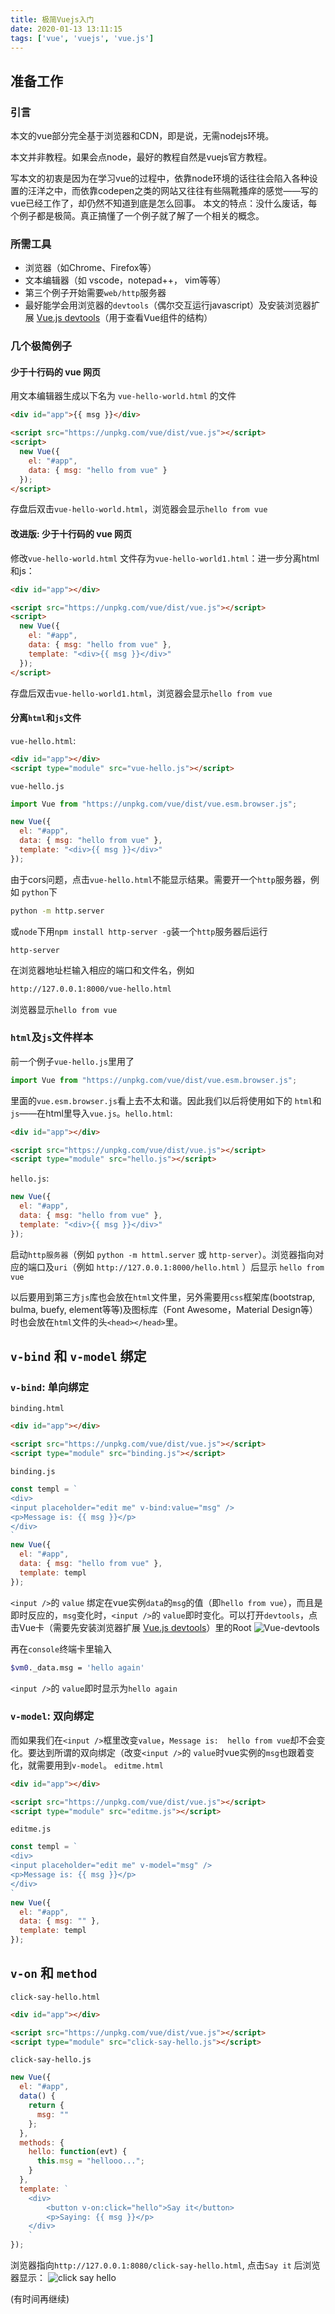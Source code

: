 ```yaml
---
title: 极简Vuejs入门
date: 2020-01-13 13:11:15
tags: ['vue', 'vuejs', 'vue.js']
---
```

## 准备工作
### 引言
本文的vue部分完全基于浏览器和CDN，即是说，无需nodejs环境。

本文并非教程。如果会点node，最好的教程自然是vuejs官方教程。

写本文的初衷是因为在学习vue的过程中，依靠node环境的话往往会陷入各种设置的汪洋之中，而依靠codepen之类的网站又往往有些隔靴搔痒的感觉——写的vue已经工作了，却仍然不知道到底是怎么回事。
本文的特点：没什么废话，每个例子都是极简。真正搞懂了一个例子就了解了一个相关的概念。

### 所需工具
* 浏览器（如Chrome、Firefox等）
* 文本编辑器（如 vscode，notepad++， vim等等）
* 第三个例子开始需要`web/http`服务器
* 最好能学会用浏览器的`devtools`（偶尔交互运行javascript）及安装浏览器扩展 [Vue.js devtools](https://github.com/vuejs/vue-devtools)（用于查看Vue组件的结构）

### 几个极简例子
#### 少于十行码的 vue 网页
用文本编辑器生成以下名为 `vue-hello-world.html` 的文件
```html
<div id="app">{{ msg }}</div>

<script src="https://unpkg.com/vue/dist/vue.js"></script>
<script>
  new Vue({
    el: "#app",
    data: { msg: "hello from vue" }
  });
</script>
```
存盘后双击`vue-hello-world.html`，浏览器会显示`hello from vue`

#### 改进版: 少于十行码的 vue 网页
修改`vue-hello-world.html` 文件存为`vue-hello-world1.html`：进一步分离html和js：
```html
<div id="app"></div>

<script src="https://unpkg.com/vue/dist/vue.js"></script>
<script>
  new Vue({
    el: "#app",
    data: { msg: "hello from vue" },
    template: "<div>{{ msg }}</div>"
  });
</script>
```
存盘后双击`vue-hello-world1.html`，浏览器会显示`hello from vue`

#### 分离`html`和`js`文件

`vue-hello.html`:
```html
<div id="app"></div>
<script type="module" src="vue-hello.js"></script>
```
`vue-hello.js`
```Javascript
import Vue from "https://unpkg.com/vue/dist/vue.esm.browser.js";

new Vue({
  el: "#app",
  data: { msg: "hello from vue" },
  template: "<div>{{ msg }}</div>"
});
```
由于cors问题，点击`vue-hello.html`不能显示结果。需要开一个`http`服务器，例如 `python`下
```bash
python -m http.server
```
或`node`下用`npm install http-server -g`装一个`http`服务器后运行
```
http-server
```
在浏览器地址栏输入相应的端口和文件名，例如
```html
http://127.0.0.1:8000/vue-hello.html
```
浏览器显示`hello from vue`

### `html`及`js`文件样本
前一个例子`vue-hello.js`里用了
```javascript
import Vue from "https://unpkg.com/vue/dist/vue.esm.browser.js";
```
里面的`vue.esm.browser.js`看上去不太和谐。因此我们以后将使用如下的 `html`和`js`——在html里导入`vue.js`。`hello.html`:
```html
<div id="app"></div>

<script src="https://unpkg.com/vue/dist/vue.js"></script>
<script type="module" src="hello.js"></script>
```
`hello.js`:
```javascript
new Vue({
  el: "#app",
  data: { msg: "hello from vue" },
  template: "<div>{{ msg }}</div>"
});
```
启动`http服务器`（例如 `python -m httml.server` 或 `http-server`）。浏览器指向对应的端口及`uri`（例如 `http://127.0.0.1:8000/hello.html` ）后显示 `hello from vue`

以后要用到第三方`js`库也会放在`html`文件里，另外需要用`css`框架库(bootstrap, bulma, buefy, element等等)及图标库（Font Awesome，Material Design等）时也会放在`html`文件的头`<head></head>`里。

## `v-bind` 和 `v-model` 绑定
### `v-bind`: 单向绑定
`binding.html`
```html
<div id="app"></div>

<script src="https://unpkg.com/vue/dist/vue.js"></script>
<script type="module" src="binding.js"></script>
```

`binding.js`
```javascript
const templ = `
<div>
<input placeholder="edit me" v-bind:value="msg" />
<p>Message is: {{ msg }}</p>
</div>
`
new Vue({
  el: "#app",
  data: { msg: "hello from vue" },
  template: templ
});
```
`<input />`的 `value` 绑定在vue实例`data`的`msg`的值（即`hello from vue`），而且是即时反应的，`msg`变化时，`<input />`的 `value`即时变化。可以打开`devtools`，点击Vue卡（需要先安装浏览器扩展 [Vue.js devtools](https://github.com/vuejs/vue-devtools)）里的Root
![Vue-devtools](/img/vue-root.png)

再在`console`终端卡里输入
```bash
$vm0._data.msg = 'hello again'
```
`<input />`的 `value`即时显示为`hello again`

### `v-model`: 双向绑定
而如果我们在`<input />`框里改变`value`，`Message is:  hello from vue`却不会变化。要达到所谓的双向绑定（改变`<input />`的 `value`时vue实例的`msg`也跟着变化，就需要用到`v-model`。
`editme.html`
```html
<div id="app"></div>

<script src="https://unpkg.com/vue/dist/vue.js"></script>
<script type="module" src="editme.js"></script>
```
`editme.js`
```Javascript
const templ = `
<div>
<input placeholder="edit me" v-model="msg" />
<p>Message is: {{ msg }}</p>
</div>
`
new Vue({
  el: "#app",
  data: { msg: "" },
  template: templ
});
```
## `v-on` 和 `method`
`click-say-hello.html`
```html
<div id="app"></div>

<script src="https://unpkg.com/vue/dist/vue.js"></script>
<script type="module" src="click-say-hello.js"></script>
```

`click-say-hello.js`
```Javascript
new Vue({
  el: "#app",
  data() {
    return {
      msg: ""
    };
  },
  methods: {
    hello: function(evt) {
      this.msg = "hellooo...";
    }
  },
  template: `
	<div>
		<button v-on:click="hello">Say it</button>
		<p>Saying: {{ msg }}</p>
	</div>
	`
});
```
浏览器指向`http://127.0.0.1:8080/click-say-hello.html`, 点击`Say it` 后浏览器显示：
![click say hello](/img/click-say-hello.png)


(有时间再继续)